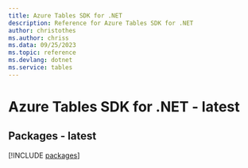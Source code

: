 ```yaml
---
title: Azure Tables SDK for .NET
description: Reference for Azure Tables SDK for .NET
author: christothes
ms.author: chriss
ms.data: 09/25/2023
ms.topic: reference
ms.devlang: dotnet
ms.service: tables
---
```

# Azure Tables SDK for .NET - latest
## Packages - latest
[!INCLUDE [packages](tables-index.md)]